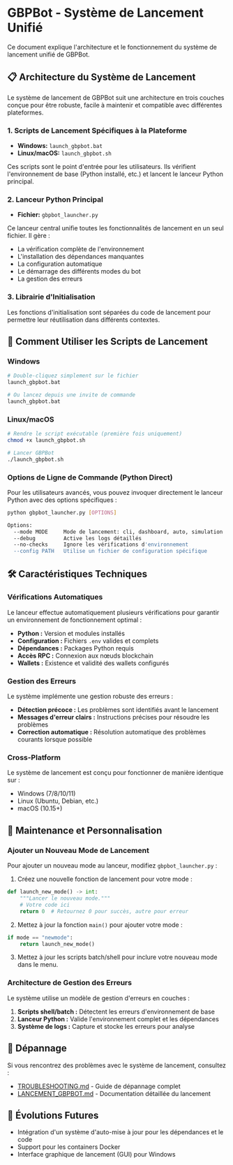 # GBPBot - Système de Lancement Unifié

Ce document explique l'architecture et le fonctionnement du système de lancement unifié de GBPBot.

## 📋 Architecture du Système de Lancement

Le système de lancement de GBPBot suit une architecture en trois couches conçue pour être robuste, facile à maintenir et compatible avec différentes plateformes.

### 1. Scripts de Lancement Spécifiques à la Plateforme
- **Windows:** `launch_gbpbot.bat`
- **Linux/macOS:** `launch_gbpbot.sh`

Ces scripts sont le point d'entrée pour les utilisateurs. Ils vérifient l'environnement de base (Python installé, etc.) et lancent le lanceur Python principal.

### 2. Lanceur Python Principal
- **Fichier:** `gbpbot_launcher.py`

Ce lanceur central unifie toutes les fonctionnalités de lancement en un seul fichier. Il gère :
- La vérification complète de l'environnement
- L'installation des dépendances manquantes
- La configuration automatique
- Le démarrage des différents modes du bot
- La gestion des erreurs

### 3. Librairie d'Initialisation
Les fonctions d'initialisation sont séparées du code de lancement pour permettre leur réutilisation dans différents contextes.

## 🚀 Comment Utiliser les Scripts de Lancement

### Windows
```bash
# Double-cliquez simplement sur le fichier
launch_gbpbot.bat

# Ou lancez depuis une invite de commande
launch_gbpbot.bat
```

### Linux/macOS
```bash
# Rendre le script exécutable (première fois uniquement)
chmod +x launch_gbpbot.sh

# Lancer GBPBot
./launch_gbpbot.sh
```

### Options de Ligne de Commande (Python Direct)
Pour les utilisateurs avancés, vous pouvez invoquer directement le lanceur Python avec des options spécifiques :

```bash
python gbpbot_launcher.py [OPTIONS]

Options:
  --mode MODE     Mode de lancement: cli, dashboard, auto, simulation
  --debug         Active les logs détaillés 
  --no-checks     Ignore les vérifications d'environnement
  --config PATH   Utilise un fichier de configuration spécifique
```

## 🛠️ Caractéristiques Techniques

### Vérifications Automatiques
Le lanceur effectue automatiquement plusieurs vérifications pour garantir un environnement de fonctionnement optimal :

- **Python :** Version et modules installés
- **Configuration :** Fichiers `.env` valides et complets
- **Dépendances :** Packages Python requis
- **Accès RPC :** Connexion aux nœuds blockchain
- **Wallets :** Existence et validité des wallets configurés

### Gestion des Erreurs
Le système implémente une gestion robuste des erreurs :

- **Détection précoce :** Les problèmes sont identifiés avant le lancement
- **Messages d'erreur clairs :** Instructions précises pour résoudre les problèmes
- **Correction automatique :** Résolution automatique des problèmes courants lorsque possible

### Cross-Platform
Le système de lancement est conçu pour fonctionner de manière identique sur :
- Windows (7/8/10/11)
- Linux (Ubuntu, Debian, etc.)
- macOS (10.15+)

## 🔧 Maintenance et Personnalisation

### Ajouter un Nouveau Mode de Lancement

Pour ajouter un nouveau mode au lanceur, modifiez `gbpbot_launcher.py` :

1. Créez une nouvelle fonction de lancement pour votre mode :
```python
def launch_new_mode() -> int:
    """Lancer le nouveau mode."""
    # Votre code ici
    return 0  # Retournez 0 pour succès, autre pour erreur
```

2. Mettez à jour la fonction `main()` pour ajouter votre mode :
```python
if mode == "newmode":
    return launch_new_mode()
```

3. Mettez à jour les scripts batch/shell pour inclure votre nouveau mode dans le menu.

### Architecture de Gestion des Erreurs

Le système utilise un modèle de gestion d'erreurs en couches :

1. **Scripts shell/batch :** Détectent les erreurs d'environnement de base
2. **Lanceur Python :** Valide l'environnement complet et les dépendances
3. **Système de logs :** Capture et stocke les erreurs pour analyse

## 📝 Dépannage

Si vous rencontrez des problèmes avec le système de lancement, consultez :

- [TROUBLESHOOTING.md](docs/TROUBLESHOOTING.md) - Guide de dépannage complet
- [LANCEMENT_GBPBOT.md](docs/LANCEMENT_GBPBOT.md) - Documentation détaillée du lancement

## 🔄 Évolutions Futures

- Intégration d'un système d'auto-mise à jour pour les dépendances et le code
- Support pour les containers Docker
- Interface graphique de lancement (GUI) pour Windows 